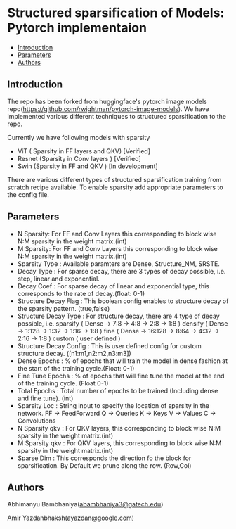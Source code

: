 # Structured sparsification of Models: Pytorch implementaion
- [Introduction](#introduction)
- [Parameters](#parameters)
- [Authors](#authors)

## Introduction

The repo has been forked from huggingface's pytorch image models repo(https://github.com/rwightman/pytorch-image-models). 
We have implemented various different techniques to structured sparsification to the repo.

Currently we have following models with sparsity
- ViT ( Sparsity in FF layers and QKV) [Verified]
- Resnet (Sparsity in Conv layers ) [Verified]
- Swin (Sparsity in FF and QKV ) [In development]

There are various different types of structured sparsification training from scratch recipe available.
To enable sparsity add appropriate parameters to the config file.

## Parameters
- N Sparsity: For FF and Conv Layers this corresponding to block wise N:M sparsity in the weight matrix.(int)
- M Sparsity: For FF and Conv Layers this corresponding to block wise N:M sparsity in the weight matrix.(int)
- Sparsity Type : Available paramters are Dense, Structure_NM, SRSTE.
- Decay Type : For sparse decay, there are 3 types of decay possible, i.e. step, linear and exponential.
- Decay Coef : For sparse decay of linear and exponential type, this corresponds to the rate of decay.(float: 0-1)
- Structure Decay Flag : This boolean config enables to structure decay of the sparsity pattern. (true,false)
- Structure Decay Type : For structure decay, there are 4 type of decay possible, i.e. 
    sparsify (  Dense -> 7:8    -> 4:8  -> 2:8  -> 1:8 )
    densify ( Dense -> 1:128  -> 1:32 -> 1:16 -> 1:8 )
    fine (  Dense -> 16:128 -> 8:64 -> 4:32 -> 2:16 -> 1:8 )
    custom ( user defined )
- Structure Decay Config : This is user defined config for custom structure decay. ([n1:m1,n2:m2,n3:m3])
- Dense Epochs : % of epochs that will train the model in dense fashion at the start of the training cycle.(Float: 0-1)
- Fine Tune Epochs : % of epochs that will fine tune the model at the end of the training cycle. (Float 0-1)
- Total Epochs : Total number of epochs to be trained (Including dense and fine tune).  (int)
- Sparsity Loc : String input to specify the location of sparsity in the network. 
    FF -> FeedForward
    Q -> Queries
    K -> Keys
    V -> Values
    C -> Convolutions
- N Sparsity qkv : For QKV layers, this corresponding to block wise N:M sparsity in the weight matrix.(int)
- M Sparsity qkv : For QKV layers, this corresponding to block wise N:M sparsity in the weight matrix.(int)
- Sparse Dim : This corresponds the direction fo the block for sparsification. By Default we prune along the row. (Row,Col)



## Authors
Abhimanyu Bambhaniya(abambhaniya3@gatech.edu)

Amir Yazdanbhaksh(ayazdan@google.com)



